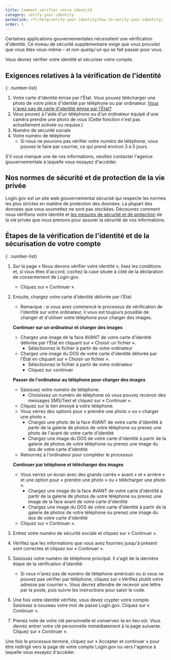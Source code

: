 ```yaml
---
title: Comment vérifier votre identité
category: verify-your-identity
permalink: /fr/help/verify-your-identity/how-to-verify-your-identity/
order: 1
---
```


Certaines applications gouvernementales nécessitent une vérification d'identité. Ce niveau de sécurité supplémentaire exige que vous prouviez que vous êtes vous-même – et non quelqu'un qui se fait passer pour vous.

Vous devrez vérifier votre identité et sécuriser votre compte.

## Exigences relatives à la vérification de l'identité

{: .number-list}
1. Votre carte d'identité émise par l'État. Vous pouvez télécharger une photo de votre pièce d'identité par téléphone ou par ordinateur. [Vous n'avez pas de carte d'identité émise par l'État?](/fr/help/verify-your-identity/accepted-state-issued-identification/)
1. Vous pouvez à l'aide d'un téléphone ou d'un ordinateur équipé d'une caméra prendre une photo de vous (Cette fonction n'est pas actuellement activée ou requise.)
1. Numéro de sécurité sociale
1. Votre numéro de téléphone
    * Si nous ne pouvons pas vérifier votre numéro de téléphone, vous pouvez le faire par courrier, ce qui prend environ 3 à 5 jours.

S'il vous manque une de ces informations, veuillez contacter l'agence gouvernementale à laquelle vous essayez d'accéder.

## Nos normes de sécurité et de protection de la vie privée
Login.gov est un site web gouvernemental sécurisé qui respecte les normes les plus strictes en matière de protection des données. La plupart des données que vous soumettez ne sont pas stockées. Découvrez comment nous vérifions votre identité et [les mesures de sécurité et de protection](/fr/policy/) de la vie privée que nous prenons pour assurer la sécurité de vos informations.

## Étapes de la vérification de l'identité et de la sécurisation de votre compte

{: .number-list}
1. Sur la page « Nous devons vérifier votre identité », lisez les conditions et, si vous êtes d'accord, cochez la case située à côté de la déclaration de consentement de Login.gov.
    * Cliquez sur « Continuer ».
1. Ensuite, chargez votre carte d'identité délivrée par l'État.
    * Remarque : si vous avez commencé le processus de vérification de l'identité sur votre ordinateur, il vous est toujours possible de changer et d'utiliser votre téléphone pour charger des images.

    **Continuer sur un ordinateur et charger des images**

    * Chargez une image de la face AVANT de votre carte d'identité délivrée par l'État en cliquant sur « Choisir un fichier ».
        * Sélectionnez le fichier à partir de votre ordinateur
    * Chargez une image du DOS de votre carte d'identité délivrée par l'État en cliquant sur « Choisir un fichier ».
        * Sélectionnez le fichier à partir de votre ordinateur
        * Cliquez sur continuer

    **Passer de l'ordinateur au téléphone pour charger des images**

    * Saisissez votre numéro de téléphone.
        * Choisissez un numéro de téléphone où vous pouvez recevoir des messages SMS/Text et cliquez sur « Continuer ».
    * Cliquez sur le lien envoyé à votre téléphone.
    * Vous verrez des options pour « prendre une photo » ou « charger une photo ».
        * Chargez une photo de la face AVANT de votre carte d'identité à partir de la galerie de photos de votre téléphone ou prenez une photo de l'avant de votre carte d'identité
        * Chargez une image du DOS de votre carte d'identité à partir de la galerie de photos de votre téléphone ou prenez une image du dos de votre carte d'identité
    * Retournez à l'ordinateur pour compléter le processus

    **Continuer par téléphone et télécharger des images**

    * Vous verrez un écran avec des grands carrés « avant » et « arrière » et une option pour « prendre une photo » ou « télécharger une photo ».
        * Chargez une image de la face AVANT de votre carte d'identité à partir de la galerie de photos de votre téléphone ou prenez une image de la face avant de votre carte d'identité
        * Chargez une image du DOS de votre carte d'identité à partir de la galerie de photos de votre téléphone ou prenez une image du dos de votre carte d'identité
    * Cliquez sur « Continuer ».
1. Entrez votre numéro de sécurité sociale et cliquez sur « Continuer ».
1. Vérifiez que les informations que vous avez fournies jusqu'à présent sont correctes et cliquez sur « Continuer ».
1. Saisissez votre numéro de téléphone principal. Il s'agit de la dernière étape de la vérification d'identité.
    * Si vous n'avez pas de numéro de téléphone américain ou si vous ne pouvez pas vérifier par téléphone, cliquez sur « Vérifiez plutôt votre adresse par courrier ». Vous devrez attendre de recevoir une lettre par la poste, puis suivre les instructions pour saisir le code.
1. Une fois votre identité vérifiée, vous devez crypter votre compte. Saisissez à nouveau votre mot de passe Login.gov. Cliquez sur « Continuer ».
1. Prenez note de votre clé personnelle et conservez-la en lieu sûr. Vous devrez entrer votre clé personnelle immédiatement à la page suivante. Cliquez sur « Continuer ».

Une fois le processus terminé, cliquez sur « Accepter et continuer » pour être redirigé vers la page de votre compte Login.gov ou vers l'agence à laquelle vous essayez d'accéder.
